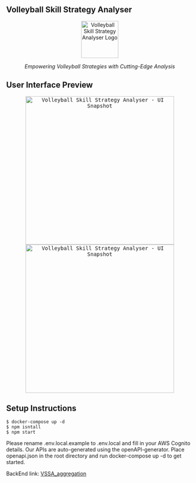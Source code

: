 ## Volleyball Skill Strategy Analyser
<p align="center">
  <img src="https://github.com/SawanoLab/VSSA/assets/55621861/c5594950-e975-4ada-9baa-431df902dde5" width="100" alt="Volleyball Skill Strategy Analyser Logo"><br>
</p>
<p align="center"><em>Empowering Volleyball Strategies with Cutting-Edge Analysis</em></p>

## User Interface Preview
<p align="center">
<kbd><img src="https://github.com/SawanoLab/VSSA/assets/55621861/b9e2a74c-a87b-4639-af7d-b28fa57a2c40" width="400" alt="Volleyball Skill Strategy Analyser - UI Snapshot"></kbd>
<kbd><img src="https://github.com/SawanoLab/VSSA/assets/55621861/53a7bc08-ec22-453d-93ea-82cbbb820270" width="400" alt="Volleyball Skill Strategy Analyser - UI Snapshot"></kbd>
</p>

## Setup Instructions
```
$ docker-compose up -d
$ npm isntall
$ npm start
```
Please rename .env.local.example to .env.local and fill in your AWS Cognito details.
Our APIs are auto-generated using the openAPI-generator. Place openapi.json in the root directory and run docker-compose up -d to get started.

BackEnd link: [VSSA_aggregation](https://github.com/SawanoLab/VSSA_aggregation)
